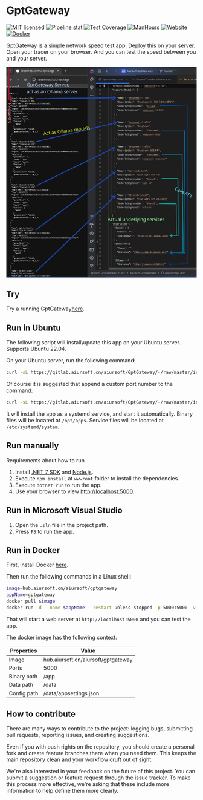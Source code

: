 # GptGateway

[![MIT licensed](https://img.shields.io/badge/license-MIT-blue.svg)](https://gitlab.aiursoft.cn/aiursoft/GptGateway/-/blob/master/LICENSE)
[![Pipeline stat](https://gitlab.aiursoft.cn/aiursoft/GptGateway/badges/master/pipeline.svg)](https://gitlab.aiursoft.cn/aiursoft/GptGateway/-/pipelines)
[![Test Coverage](https://gitlab.aiursoft.cn/aiursoft/GptGateway/badges/master/coverage.svg)](https://gitlab.aiursoft.cn/aiursoft/GptGateway/-/pipelines)
[![ManHours](https://manhours.aiursoft.cn/r/gitlab.aiursoft.cn/aiursoft/GptGateway.svg)](https://gitlab.aiursoft.cn/aiursoft/GptGateway/-/commits/master?ref_type=heads)
[![Website](https://img.shields.io/website?url=https%3A%2F%2FGptGateway.aiursoft.cn%2F)](https://GptGateway.aiursoft.cn)
[![Docker](https://img.shields.io/badge/docker-latest-blue?logo=docker)](https://hub.aiursoft.cn/#!/taglist/aiursoft/GptGateway)

GptGateway is a simple network speed test app. Deploy this on your server. Open your tracer on your browser. And you can test the speed between you and your server.

![overview](./screenshot.png)

## Try

Try a running GptGateway[here](https://GptGateway.aiursoft.cn).

## Run in Ubuntu

The following script will install\update this app on your Ubuntu server. Supports Ubuntu 22.04.

On your Ubuntu server, run the following command:

```bash
curl -sL https://gitlab.aiursoft.cn/aiursoft/GptGateway/-/raw/master/install.sh | sudo bash
```

Of course it is suggested that append a custom port number to the command:

```bash
curl -sL https://gitlab.aiursoft.cn/aiursoft/GptGateway/-/raw/master/install.sh | sudo bash -s 8080
```

It will install the app as a systemd service, and start it automatically. Binary files will be located at `/opt/apps`. Service files will be located at `/etc/systemd/system`.

## Run manually

Requirements about how to run

1. Install [.NET 7 SDK](http://dot.net/) and [Node.js](https://nodejs.org/).
2. Execute `npm install` at `wwwroot` folder to install the dependencies.
3. Execute `dotnet run` to run the app.
4. Use your browser to view [http://localhost:5000](http://localhost:5000).

## Run in Microsoft Visual Studio

1. Open the `.sln` file in the project path.
2. Press `F5` to run the app.

## Run in Docker

First, install Docker [here](https://docs.docker.com/get-docker/).

Then run the following commands in a Linux shell:

```bash
image=hub.aiursoft.cn/aiursoft/gptgateway
appName=gptgateway
docker pull $image
docker run -d --name $appName --restart unless-stopped -p 5000:5000 -v /var/www/$appName:/data $image
```

That will start a web server at `http://localhost:5000` and you can test the app.

The docker image has the following context:

| Properties  | Value                               |
|-------------|-------------------------------------|
| Image       | hub.aiursoft.cn/aiursoft/gptgateway |
| Ports       | 5000                                |
| Binary path | /app                                |
| Data path   | /data                               |
| Config path | /data/appsettings.json              |

## How to contribute

There are many ways to contribute to the project: logging bugs, submitting pull requests, reporting issues, and creating suggestions.

Even if you with push rights on the repository, you should create a personal fork and create feature branches there when you need them. This keeps the main repository clean and your workflow cruft out of sight.

We're also interested in your feedback on the future of this project. You can submit a suggestion or feature request through the issue tracker. To make this process more effective, we're asking that these include more information to help define them more clearly.